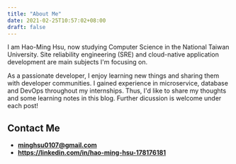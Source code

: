 ```yaml
---
title: "About Me"
date: 2021-02-25T10:57:02+08:00
draft: false
---
```


I am Hao-Ming Hsu, now studying Computer Science in the National Taiwan University. Site reliability engineering (SRE) and cloud-native application development are main subjects I'm focusing on.

As a passionate developer, I enjoy learning new things and sharing them with developer communities. I gained experience in microservice, database and DevOps throughout my internships. Thus, I'd like to share my thoughts and some learning notes in this blog. Further dicussion is welcome under each post!
## Contact Me
- **minghsu0107@gmail.com**
- **https://linkedin.com/in/hao-ming-hsu-178176181**
